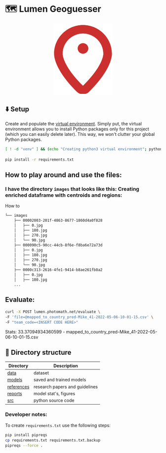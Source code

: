 # 🗺️ Lumen Geoguesser

<p align="center">
	<img src="readme-pics/geoguesser-logo.png"></img>
</p>


## ⬇️ Setup

Create and populate the [virtual environment](https://docs.python.org/3/library/venv.html#:~:text=A%20virtual%20environment%20is%20a,part%20of%20your%20operating%20system). Simply put, the virtual environment allows you to install Python packages only for this project (which you can easily delete later). This way, we won't clutter your global Python packages.

```bash
[ ! -d "venv" ] && (echo "Creating python3 virtual environment"; python3 -m venv venv)

pip install -r requirements.txt
```

## How to play around and use the files:
### I have the directory `images` that looks like this: Creating enriched dataframe with centroids and regions:

How to 
```
└── images
    ├── 00002003-201f-4863-8677-1860d4a0f828
    │   ├── 0.jpg
    │   ├── 180.jpg
    │   ├── 270.jpg
    │   └── 90.jpg
    ├── 000090c5-90cc-44cb-8f6e-f8ba6e72a73d
    │   ├── 0.jpg
    │   ├── 180.jpg
    │   ├── 270.jpg
    │   └── 90.jpg
    ├── 0000c313-2616-4fe1-9414-b8ae261fb8a2
    │   ├── 0.jpg
    │   ├── 180.jpg
	...
```

## Evaluate:
```sh
curl -X POST lumen.photomath.net/evaluate \
-F 'file=@mapped_to_country_pred-Mike_41-2022-05-06-10-01-15.csv' \
-F "team_code=<INSERT CODE HERE>"
```

Stats:
33.37094934360599 - mapped_to_country_pred-Mike_41-2022-05-06-10-01-15.csv 




## 📁 Directory structure

| Directory                   | Description                    |
| --------------------------- | ------------------------------ |
| [data](./data/)             | dataset                        |
| [models](./models/)         | saved and trained models       |
| [references](./references/) | research papers and guidelines |
| [reports](./reports/)       | model stat's, figures          |
| [src](./src/)               | python source code             |


### Developer notes:

To create `requirements.txt` use the following steps:

```sh
pip install pipreqs
cp requirements.txt requirements.txt.backup
pipreqs --force .
```